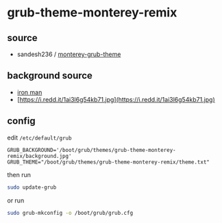 
# grub-theme-monterey-remix


## source

* sandesh236 / [monterey-grub-theme](https://github.com/sandesh236/monterey-grub-theme)


## background source

* [iron man](https://www.reddit.com/r/wallpaper/comments/olengo/3840x2160_iron_man/)
* [https://i.redd.it/1ai3l6g54kb71.jpg](https://i.redd.it/1ai3l6g54kb71.jpg)


## config

edit `/etc/default/grub`

```
GRUB_BACKGROUND='/boot/grub/themes/grub-theme-monterey-remix/background.jpg'
GRUB_THEME="/boot/grub/themes/grub-theme-monterey-remix/theme.txt"
```

then run

``` sh
sudo update-grub
```

or run

``` sh
sudo grub-mkconfig -o /boot/grub/grub.cfg
```




